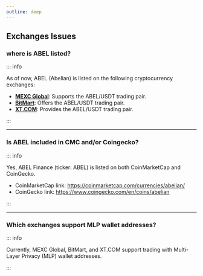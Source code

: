 ```yaml
---
outline: deep
---
```


## Exchanges Issues

### <Badge type="warning" text="QUESTION" /> where is ABEL listed?

::: info <Badge type="tip" text="ANSWER" />

As of now, ABEL (Abelian) is listed on the following cryptocurrency exchanges:

- [**MEXC Global**](https://www.mexc.com/zh-MY/exchange/ABEL_USDT): Supports the ABEL/USDT trading pair.
- [**BitMart**](https://www.bitmart.com/trade/zh-CN?symbol=ABEL_USDT): Offers the ABEL/USDT trading pair.
- [**XT.COM**](https://www.xt.com/en/trade/abel_usdt): Provides the ABEL/USDT trading pair.

:::

---

### <Badge type="warning" text="QUESTION" /> Is ABEL included in CMC and/or Coingecko?

::: info <Badge type="tip" text="ANSWER" />

Yes, ABEL Finance (ticker: ABEL) is listed on both CoinMarketCap and CoinGecko.

- CoinMarketCap link: https://coinmarketcap.com/currencies/abelian/
- CoinGecko link: https://www.coingecko.com/en/coins/abelian

:::

---

### <Badge type="warning" text="QUESTION" /> Which exchanges support MLP wallet addresses?

::: info <Badge type="tip" text="ANSWER" />

Currently, MEXC Global, BitMart, and XT.COM support trading with Multi-Layer Privacy (MLP) wallet addresses.

:::